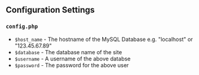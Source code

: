 Configuration Settings
----------------------

### `config.php`
- `$host_name` - The hostname of the MySQL Database e.g. "localhost" or "123.45.67.89"
- `$database` - The database name of the site
- `$username` - A username of the above databse
- `$password` - The password for the above user
